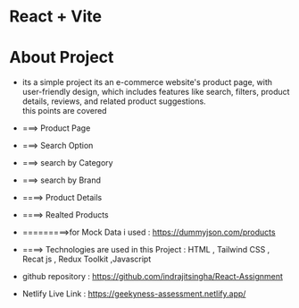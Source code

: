# React + Vite

  # About Project

- its a simple project its an e-commerce website's product page, with user-friendly design, which includes features like search, filters, product
details, reviews, and related product suggestions.  
this points are covered
- ===> Product Page 
- ===> Search Option
- ===> search by Category
- ===> search by Brand
- ====> Product Details
- ====> Realted Products

- =========>for Mock Data i used : https://dummyjson.com/products
- ====> Technologies are used in this Project  : HTML , Tailwind CSS , Recat js , Redux Toolkit  ,Javascript 

- github repository : https://github.com/indrajitsingha/React-Assignment

- Netlify  Live Link : https://geekyness-assessment.netlify.app/

